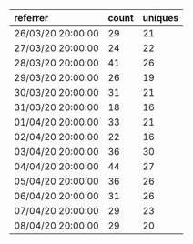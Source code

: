 | referrer          | count | uniques |
| :---------------- | :---- | :------ |
| 26/03/20 20:00:00 | 29    | 21      |
| 27/03/20 20:00:00 | 24    | 22      |
| 28/03/20 20:00:00 | 41    | 26      |
| 29/03/20 20:00:00 | 26    | 19      |
| 30/03/20 20:00:00 | 31    | 21      |
| 31/03/20 20:00:00 | 18    | 16      |
| 01/04/20 20:00:00 | 33    | 21      |
| 02/04/20 20:00:00 | 22    | 16      |
| 03/04/20 20:00:00 | 36    | 30      |
| 04/04/20 20:00:00 | 44    | 27      |
| 05/04/20 20:00:00 | 36    | 26      |
| 06/04/20 20:00:00 | 31    | 26      |
| 07/04/20 20:00:00 | 29    | 23      |
| 08/04/20 20:00:00 | 29    | 20      |